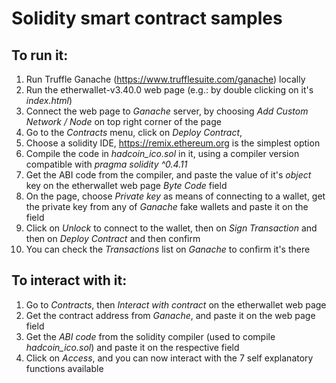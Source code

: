# Solidity smart contract samples

## To run it:

1) Run Truffle Ganache (https://www.trufflesuite.com/ganache) locally
2) Run the etherwallet-v3.40.0 web page (e.g.: by double clicking on it's _index.html_)
3) Connect the web page to *Ganache* server, by choosing *Add Custom Network / Node* on top right corner of the page
4) Go to the _Contracts_ menu, click on _Deploy Contract_,
5) Choose a solidity IDE, https://remix.ethereum.org is the simplest option
6) Compile the code in _hadcoin_ico.sol_ in it, using a compiler version compatible with _pragma solidity ^0.4.11_
7) Get the ABI code from the compiler, and paste the value of it's _object_ key on the etherwallet web page _Byte Code_ field
8) On the page, choose _Private key_ as means of connecting to a wallet, get the private key from any of *Ganache* fake wallets and paste it on the field
9) Click on _Unlock_ to connect to the wallet, then on _Sign Transaction_ and then on _Deploy Contract_ and then confirm
10) You can check the _Transactions_ list on *Ganache* to confirm it's there

## To interact with it:

1) Go to _Contracts_, then _Interact with contract_ on the etherwallet web page
2) Get the contract address from *Ganache*, and paste it on the web page field
3) Get the _ABI code_ from the solidity compiler (used to compile _hadcoin_ico.sol_) and paste it on the respective field
4) Click on _Access_, and you can now interact with the 7 self explanatory functions available
